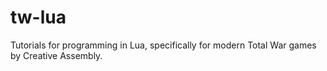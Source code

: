 # tw-lua
Tutorials for programming in Lua, specifically for modern Total War games by Creative Assembly.
